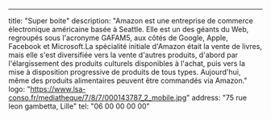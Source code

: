 --- 
title: "Super boite"
description: "Amazon est une entreprise de commerce électronique américaine basée à Seattle. Elle est un des géants du Web, regroupés sous l'acronyme GAFAM5, aux côtés de Google, Apple, Facebook et Microsoft.La spécialité initiale d'Amazon était la vente de livres, mais elle s'est diversifiée vers la vente d'autres produits, d'abord par l'élargissement des produits culturels disponibles à l'achat, puis vers la mise à disposition progressive de produits de tous types. Aujourd'hui, même des produits alimentaires peuvent être commandés via Amazon."
logo: "https://www.lsa-conso.fr/mediatheque/7/8/7/000143787_2_mobile.jpg"
address: "75 rue leon gambetta, Lille"
tel: "06 00 00 00 00"
